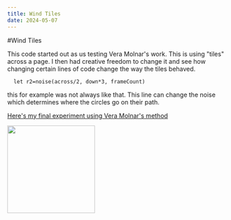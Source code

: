 ```yaml
---
title: Wind Tiles
date: 2024-05-07
---
```


#Wind Tiles

This code started out as us testing Vera Molnar's work. This is using "tiles" across a page. I then had creative freedom to change it and see how changing certain lines of code change the way the tiles behaved.
```
  let r2=noise(across/2, down*3, frameCount)
```
this for example was not always like that. This line can change the noise which determines where the circles go on their path. 

[Here's my final experiment using Vera Molnar's method](/my-blog/Code-Experiments/Wind-tiles/index.html)

<img src="/my-blog/Images/Wind-test.png" width="200px">
